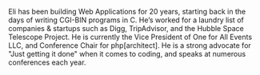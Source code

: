 Eli has been building Web Applications for 20 years, starting back in the days of writing CGI-BIN programs in C. He’s worked for a laundry list of companies & startups such as Digg, TripAdvisor, and the Hubble Space Telescope Project. He is currently the Vice President of One for All Events LLC, and Conference Chair for php[architect]. He is a strong advocate for "Just getting it done" when it comes to coding, and speaks at numerous conferences each year.